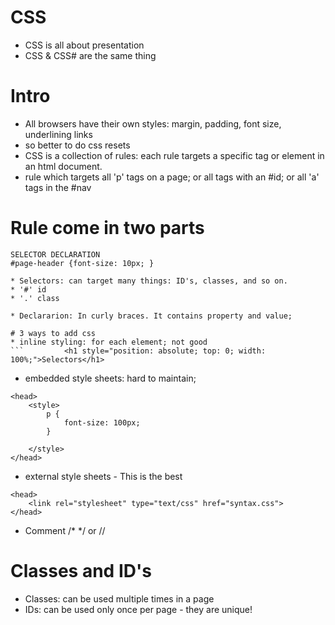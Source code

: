 # CSS

* CSS is all about presentation
* CSS & CSS# are the same thing

# Intro
* All browsers have their own styles: margin, padding, font size, underlining links
 * so better to do css resets
* CSS is a collection of rules: each rule targets a specific tag or element in an html document.
 * rule which targets all 'p' tags on a page; or all tags with an #id; or all 'a' tags in the #nav

# Rule come in two parts
 ```
 SELECTOR DECLARATION
 #page-header {font-size: 10px; }

* Selectors: can target many things: ID's, classes, and so on.
* '#' id
* '.' class

* Declararion: In curly braces. It contains property and value;

# 3 ways to add css
* inline styling: for each element; not good
```         <h1 style="position: absolute; top: 0; width: 100%;">Selectors</h1>
```
* embedded style sheets: hard to maintain; 
```
<head>    
    <style>
        p {
            font-size: 100px;
        }
        
    </style>
</head>
```
* external style sheets  - This is the best

```
<head>
    <link rel="stylesheet" type="text/css" href="syntax.css">
</head>
```
* Comment /* */ or //

# Classes and ID's
* Classes: can be used multiple times in a page
* IDs: can be used only once per page - they are unique!

